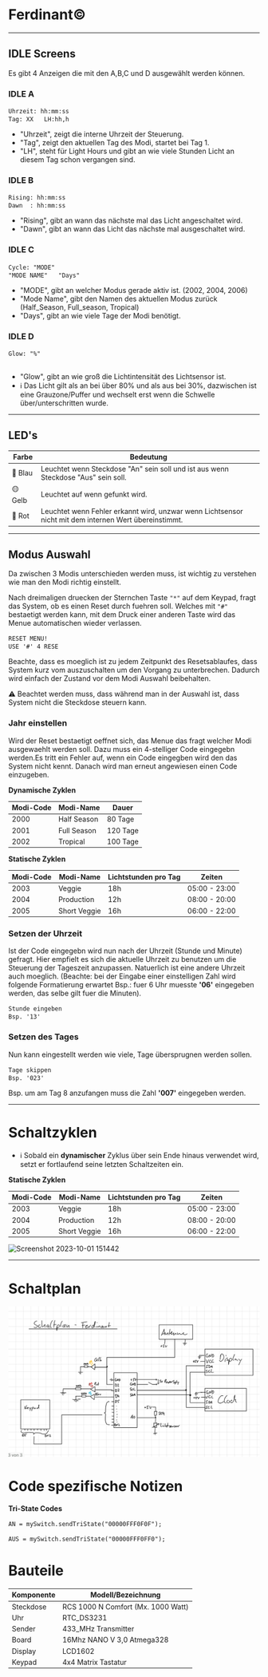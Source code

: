 # Ferdinant©️

---

## **IDLE Screens**

Es gibt 4 Anzeigen die mit den A,B,C und D ausgewählt werden können.

### **IDLE A**

<pre><code>Uhrzeit: hh:mm:ss
Tag: XX   LH:hh,h
</code></pre>

- "Uhrzeit", zeigt die interne Uhrzeit der Steuerung.
- "Tag", zeigt den aktuellen Tag des Modi, startet bei Tag 1.
- "LH", steht für Light Hours und gibt an wie viele Stunden Licht an diesem Tag schon vergangen sind.

### **IDLE B**

<pre><code>Rising: hh:mm:ss
Dawn  : hh:mm:ss
</code></pre>

- "Rising", gibt an wann das nächste mal das Licht angeschaltet wird.
- "Dawn", gibt an wann das Licht das nächste mal ausgeschaltet wird.

### **IDLE C**

<pre><code>Cycle: "MODE"
"MODE NAME"   "Days"
</code></pre>

- "MODE", gibt an welcher Modus gerade aktiv ist. (2002, 2004, 2006)
- "Mode Name", gibt den Namen des aktuellen Modus zurück (Half_Season, Full_season, Tropical)
- "Days", gibt an wie viele Tage der Modi benötigt.

### **IDLE D**

<pre><code>Glow: "%"

</code></pre>

- "Glow", gibt an wie groß die Lichtintensität des Lichtsensor ist.
- ℹ️ Das Licht gilt als an bei über 80% und als aus bei 30%, dazwischen ist eine Grauzone/Puffer und wechselt erst wenn die Schwelle über/unterschritten wurde.

---

## **LED's**

| Farbe   | Bedeutung                                                                                              |
| ------- | ------------------------------------------------------------------------------------------------------ |
| 🔵 Blau | Leuchtet wenn Steckdose "An" sein soll und ist aus wenn Steckdose "Aus" sein soll.                     |
| 🟡 Gelb | Leuchtet auf wenn gefunkt wird.                                                                        |
| 🔴 Rot  | Leuchtet wenn Fehler erkannt wird, unzwar wenn Lichtsensor nicht mit dem internen Wert übereinstimmt. |

---

## **Modus Auswahl**

Da zwischen 3 Modis unterschieden werden muss, ist wichtig zu verstehen wie man den Modi richtig einstellt.

Nach dreimaligen druecken der Sternchen Taste   `"*"`  auf dem Keypad, fragt das System, ob es einen Reset durch fuehren soll. Welches mit `"#"` bestaetigt werden kann, mit dem Druck einer anderen Taste wird das Menue automatischen wieder verlassen.

<pre><code>RESET MENU!
USE '#' 4 RESE
</code></pre>

Beachte, dass es moeglich ist zu jedem Zeitpunkt des Resetsablaufes, dass System kurz vom auszuschalten um den Vorgang zu unterbrechen. Dadurch wird einfach der Zustand vor dem Modi Auswahl beibehalten.

⚠️ Beachtet werden muss, dass während man in der Auswahl ist, dass System nicht die Steckdose steuern kann.

### **Jahr einstellen**

Wird der Reset bestaetigt oeffnet sich, das Menue das fragt welcher Modi ausgewaehlt werden soll. Dazu muss ein 4-stelliger Code eingegebn werden.Es tritt ein Fehler auf, wenn ein Code eingegben wird den das System nicht kennt. Danach wird man erneut angewiesen einen Code einzugeben.

**Dynamische Zyklen**

| Modi-Code | Modi-Name   | Dauer    |
| --------- | ----------- | -------- |
| 2000      | Half Season | 80 Tage  |
| 2001      | Full Season | 120 Tage |
| 2002      | Tropical    | 100 Tage |

**Statische Zyklen**

| Modi-Code | Modi-Name    | Lichtstunden pro Tag | Zeiten        |
| --------- | ------------ | -------------------- | ------------- |
| 2003      | Veggie       | 18h                  | 05:00 - 23:00 |
| 2004      | Production   | 12h                  | 08:00 - 20:00 |
| 2005      | Short Veggie | 16h                  | 06:00 - 22:00 |

### **Setzen der Uhrzeit**

Ist der Code eingegebn wird nun nach der Uhrzeit (Stunde und Minute) gefragt. Hier empfielt es sich die aktuelle Uhrzeit zu benutzen um die Steuerung der Tageszeit anzupassen. Natuerlich ist eine andere Uhrzeit auch moeglich.
(Beachte: bei der Eingabe einer einstelligen Zahl wird folgende Formatierung erwartet Bsp.: fuer 6 Uhr muesste **'06'** eingegeben werden, das selbe gilt fuer die Minuten).

<pre><code>Stunde eingeben
Bsp. '13'
</code></pre>

### Setzen des Tages

Nun kann eingestellt werden wie viele, Tage übersprugnen werden sollen.

<pre><code>Tage skippen
Bsp. '023'
</code></pre>

Bsp. um am Tag 8 anzufangen muss die Zahl **'007'** eingegeben werden.

---

# **Schaltzyklen**

- ℹ️ Sobald ein **dynamischer** Zyklus über sein Ende hinaus verwendet wird, setzt er fortlaufend seine letzten Schaltzeiten ein.

**Statische Zyklen**

| Modi-Code | Modi-Name    | Lichtstunden pro Tag | Zeiten        |
| --------- | ------------ | -------------------- | ------------- |
| 2003      | Veggie       | 18h                  | 05:00 - 23:00 |
| 2004      | Production   | 12h                  | 08:00 - 20:00 |
| 2005      | Short Veggie | 16h                  | 06:00 - 22:00 |

![Screenshot 2023-10-01 151442](https://github.com/faBi292/Ferdinant/assets/128408093/40d7a6c4-8387-4b13-ab67-f5a3f7043f9b)

---

# **Schaltplan**

![Schaltplan](Zeiten_Tabellen\Schaltplan_Ferdinant.jpg)

# **Code spezifische Notizen**

**Tri-State Codes**

<pre><code>AN = mySwitch.sendTriState("00000FFF0F0F");
</code></pre>

<pre><code>AUS = mySwitch.sendTriState("00000FFF0FF0");
</code></pre>

# Bauteile

| Komponente | Modell/Bezeichnung                 |
| ---------- | ---------------------------------- |
| Steckdose  | RCS 1000 N Comfort (Mx. 1000 Watt) |
| Uhr        | RTC_DS3231                         |
| Sender     | 433_MHz Transmitter                |
| Board      | 16Mhz NANO V 3,0 Atmega328         |
| Display    | LCD1602                            |
| Keypad     | 4x4 Matrix Tastatur                |
